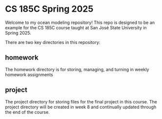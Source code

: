 # CS 185C Spring 2025

Welcome to my ocean modeling repository! This repo is designed to be an example for the CS 185C course taught at San José State University in Spring 2025.

There are two key directories in this repository: 

## homework
The homework directory is for storing, managing, and turning in weekly homework assignments

## project
The project directory for storing files for the final project in this course. The project directory will be created in week 8 and continually updated through the end of the course.
